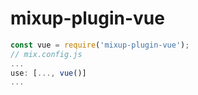 # mixup-plugin-vue

```javascript
const vue = require('mixup-plugin-vue');
// mix.config.js
...
use: [..., vue()]
...
```